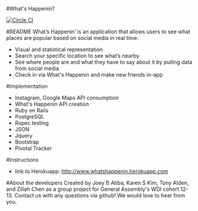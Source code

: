 #What's Happenin?

[![Circle CI](https://circleci.com/gh/egggkim/whatshappenin.svg?style=svg)](https://circleci.com/gh/egggkim/whatshappenin)

#README
What’s Happenin’ is an application that allows users to see what places are popular based on social media in real time. 

* Visual and statistical representation
* Search your specific location to see what’s nearby
* See where people are and what they have to say about it by pulling data from social media
* Check in via What's Happenin and make new friends in-app 


#Implementation
* Instagram, Google Maps API consumption
* What's Happenin API creation
* Ruby on Rails
* PostgreSQL
* Rspec testing
* JSON
* Jquery
* Bootstrap
* Pivotal Tracker

#Instructions
* link to Herokuapp: http://www.whatshappenin.herokuapp.com

#About the developers
Created by Joey B Atiba, Karen S Kim, Tony Alden, and Zillah Chen as a group project for General Assembly's WDI cohort 12-13. Contact us with any questions via github! We would love to hear from you. 

